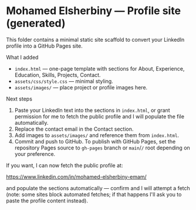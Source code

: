 # Mohamed Elsherbiny — Profile site (generated)

This folder contains a minimal static site scaffold to convert your LinkedIn profile into a GitHub Pages site.

What I added

- `index.html` — one-page template with sections for About, Experience, Education, Skills, Projects, Contact.
- `assets/css/style.css` — minimal styling.
- `assets/images/` — place project or profile images here.

Next steps

1. Paste your LinkedIn text into the sections in `index.html`, or grant permission for me to fetch the public profile and I will populate the file automatically.
2. Replace the contact email in the Contact section.
3. Add images to `assets/images/` and reference them from `index.html`.
4. Commit and push to GitHub. To publish with GitHub Pages, set the repository Pages source to `gh-pages` branch or `main`/`/` root depending on your preference.

If you want, I can now fetch the public profile at:

https://www.linkedin.com/in/mohamed-elsherbiny-emam/

and populate the sections automatically — confirm and I will attempt a fetch (note: some sites block automated fetches; if that happens I'll ask you to paste the profile content instead).
